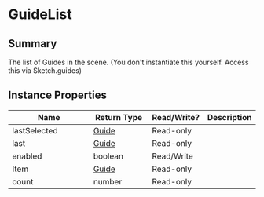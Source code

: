 
# GuideList

## Summary
The list of Guides in the scene. (You don't instantiate this yourself. Access this via Sketch.guides)


## Instance Properties

<table>
<thead><tr><th width="225">Name</th><th width="160">Return Type</th><th width="80">Read/Write?</th><th>Description</th></tr></thead>
<tbody>
<tr><td>lastSelected</td><td><a href="guide.md">Guide</a></td><td>Read-only</td><td></td></tr>
<tr><td>last</td><td><a href="guide.md">Guide</a></td><td>Read-only</td><td></td></tr>
<tr><td>enabled</td><td>boolean</td><td>Read/Write</td><td></td></tr>
<tr><td>Item</td><td><a href="guide.md">Guide</a></td><td>Read-only</td><td></td></tr>
<tr><td>count</td><td>number</td><td>Read-only</td><td></td></tr>
</tbody></table>




